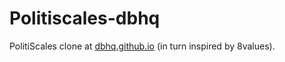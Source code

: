 # Politiscales-dbhq

PolitiScales clone at [dbhq.github.io](https://dbhq.github.io) (in turn inspired by 8values).
